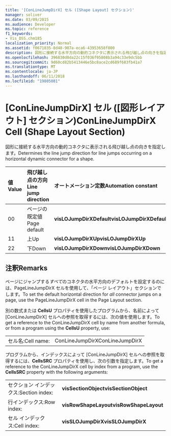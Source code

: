 ```yaml
---
title: '[ConLineJumpDirX] セル ([Shape Layout] セクション)'
manager: soliver
ms.date: 03/09/2015
ms.audience: Developer
ms.topic: reference
f1_keywords:
- Vis_DSS.chm185
localization_priority: Normal
ms.assetid: f0671835-8d48-907a-eca6-43953658f800
description: 図形に接続する水平方向の動的コネクタに表示される飛び越し点の向きを指定します。
ms.openlocfilehash: 396830d0da22c15f036f95808b3a94c33e9dc5bb
ms.sourcegitcommit: 9d60cd82b5413446e5bc8ace2cd689f683fb41a7
ms.translationtype: MT
ms.contentlocale: ja-JP
ms.lasthandoff: 06/11/2018
ms.locfileid: "19805081"
---
```

# <a name="conlinejumpdirx-cell-shape-layout-section"></a><span data-ttu-id="f3167-103">[ConLineJumpDirX] セル ([図形レイアウト] セクション)</span><span class="sxs-lookup"><span data-stu-id="f3167-103">ConLineJumpDirX Cell (Shape Layout Section)</span></span>

<span data-ttu-id="f3167-104">図形に接続する水平方向の動的コネクタに表示される飛び越し点の向きを指定します。</span><span class="sxs-lookup"><span data-stu-id="f3167-104">Determines the line jump direction for line jumps occurring on a horizontal dynamic connector for a shape.</span></span>
  
|<span data-ttu-id="f3167-105">**値**</span><span class="sxs-lookup"><span data-stu-id="f3167-105">**Value**</span></span>|<span data-ttu-id="f3167-106">**飛び越し点の方向**</span><span class="sxs-lookup"><span data-stu-id="f3167-106">**Line jump direction**</span></span>|<span data-ttu-id="f3167-107">**オートメーション定数**</span><span class="sxs-lookup"><span data-stu-id="f3167-107">**Automation constant**</span></span>|
|:-----|:-----|:-----|
| <span data-ttu-id="f3167-108">0</span><span class="sxs-lookup"><span data-stu-id="f3167-108">0</span></span>  <br/> | <span data-ttu-id="f3167-109">ページの既定値</span><span class="sxs-lookup"><span data-stu-id="f3167-109">Page default</span></span>  <br/> |<span data-ttu-id="f3167-110">**visLOJumpDirXDefault**</span><span class="sxs-lookup"><span data-stu-id="f3167-110">**visLOJumpDirXDefault**</span></span> <br/> |
| <span data-ttu-id="f3167-111">1</span><span class="sxs-lookup"><span data-stu-id="f3167-111">1</span></span>  <br/> | <span data-ttu-id="f3167-112">上</span><span class="sxs-lookup"><span data-stu-id="f3167-112">Up</span></span>  <br/> |<span data-ttu-id="f3167-113">**visLOJumpDirXUp**</span><span class="sxs-lookup"><span data-stu-id="f3167-113">**visLOJumpDirXUp**</span></span> <br/> |
| <span data-ttu-id="f3167-114">2</span><span class="sxs-lookup"><span data-stu-id="f3167-114">2</span></span>  <br/> | <span data-ttu-id="f3167-115">下</span><span class="sxs-lookup"><span data-stu-id="f3167-115">Down</span></span>  <br/> |<span data-ttu-id="f3167-116">**visLOJumpDirXDown**</span><span class="sxs-lookup"><span data-stu-id="f3167-116">**visLOJumpDirXDown**</span></span> <br/> |
   
## <a name="remarks"></a><span data-ttu-id="f3167-117">注釈</span><span class="sxs-lookup"><span data-stu-id="f3167-117">Remarks</span></span>

<span data-ttu-id="f3167-118">ページにジャンプする*すべて*のコネクタの水平方向のデフォルトを設定するのには、PageLineJumpDirX セルを使用して、「ページ レイアウト」セクションでします。</span><span class="sxs-lookup"><span data-stu-id="f3167-118">To set the default horizontal direction for  *all*  connector jumps on a page, use the PageLineJumpDirX cell in the Page Layout section.</span></span> 
  
<span data-ttu-id="f3167-119">別の数式または **CellsU** プロパティを使用したプログラムから、名前によって [ConLineJumpDirX] セルへの参照を取得するには、次の値を使用します。</span><span class="sxs-lookup"><span data-stu-id="f3167-119">To get a reference to the ConLineJumpDirX cell by name from another formula, or from a program using the **CellsU** property, use:</span></span> 
  
|||
|:-----|:-----|
| <span data-ttu-id="f3167-120">セル名:</span><span class="sxs-lookup"><span data-stu-id="f3167-120">Cell name:</span></span>  <br/> | <span data-ttu-id="f3167-121">ConLineJumpDirX</span><span class="sxs-lookup"><span data-stu-id="f3167-121">ConLineJumpDirX</span></span>  <br/> |
   
<span data-ttu-id="f3167-122">プログラムから、インデックスによって [ConLineJumpDirX] セルへの参照を取得するには、**CellsSRC** プロパティを使用し、次の引数を指定します。</span><span class="sxs-lookup"><span data-stu-id="f3167-122">To get a reference to the ConLineJumpDirX cell by index from a program, use the **CellsSRC** property with the following arguments:</span></span> 
  
|||
|:-----|:-----|
| <span data-ttu-id="f3167-123">セクション インデックス:</span><span class="sxs-lookup"><span data-stu-id="f3167-123">Section index:</span></span>  <br/> |<span data-ttu-id="f3167-124">**visSectionObject**</span><span class="sxs-lookup"><span data-stu-id="f3167-124">**visSectionObject**</span></span> <br/> |
| <span data-ttu-id="f3167-125">行インデックス:</span><span class="sxs-lookup"><span data-stu-id="f3167-125">Row index:</span></span>  <br/> |<span data-ttu-id="f3167-126">**visRowShapeLayout**</span><span class="sxs-lookup"><span data-stu-id="f3167-126">**visRowShapeLayout**</span></span> <br/> |
| <span data-ttu-id="f3167-127">セル インデックス:</span><span class="sxs-lookup"><span data-stu-id="f3167-127">Cell index:</span></span>  <br/> |<span data-ttu-id="f3167-128">**visSLOJumpDirX**</span><span class="sxs-lookup"><span data-stu-id="f3167-128">**visSLOJumpDirX**</span></span> <br/> |
   

